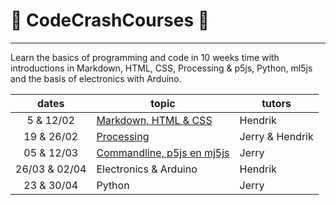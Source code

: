 # :rocket: CodeCrashCourses :new_moon_with_face:
___
Learn the basics of programming and code in 10 weeks time with introductions in Markdown, HTML, CSS, Processing &amp; p5js, Python, ml5js and the basis of electronics with Arduino.

dates | topic | tutors
 :---: | --- | ---
5 & 12/02 | [Markdown, HTML & CSS](1_MD-HTML-CSS.md) | Hendrik
19 & 26/02  | [Processing](2_PROCESSING.md) | Jerry & Hendrik
05 & 12/03 | [Commandline, p5js en mj5js](3_CMD-P5JS-ML5JS.md) | Jerry
26/03 & 02/04 | Electronics & Arduino | Hendrik
23 & 30/04 | Python | Jerry
